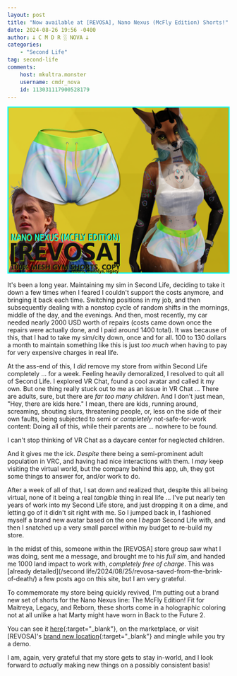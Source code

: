 ```yaml
---
layout: post
title: "Now available at [REVOSA], Nano Nexus (McFly Edition) Shorts!"
date: 2024-08-26 19:56 -0400
author: 𐕣 C M D R ░ NOVA 𐕣
categories:
    - "Second Life"
tag: second-life
comments:
    host: mkultra.monster
    username: cmdr_nova
    id: 113031117900528179
---
```


<img src="/img/posts/products/mcfly.png" alt="Store ad-card for the new Nano Nexus Mcfly Edition shorts. A pair of shorts with a rainbow holographic design.">

It's been a long year. Maintaining my sim in Second Life, deciding to take it down a few times when I feared I couldn't support the costs anymore, and bringing it back each time. Switching positions in my job, and then subsequently dealing with a nonstop cycle of random shifts in the mornings, middle of the day, and the evenings. And then, most recently, my car needed nearly 2000 USD worth of repairs (costs came down once the repairs were actually done, and I paid around 1400 total). It was because of this, that I had to take my sim/city down, once and for all. 100 to 130 dollars a month to maintain something like this is just *too much* when having to pay for very expensive charges in real life.

At the ass-end of this, I *did* remove my store from within Second Life completely ... for a week. Feeling heavily demoralized, I resolved to quit all of Second Life. I explored VR Chat, found a cool avatar and called it my own. But one thing really stuck out to me as an issue in VR Chat ... There are adults, sure, but there are *far too many children*. And I don't just mean, "Hey, there are kids here." I mean, there are kids, running around, screaming, shouting slurs, threatening people, or, less on the side of their own faults, being subjected to semi or *completely* not-safe-for-work content: Doing all of this, while their parents are ... nowhere to be found.

I can't stop thinking of VR Chat as a daycare center for neglected children.

And it gives me the ick. *Despite* there being a semi-prominent adult population in VRC, and having had nice interactions with them. I *may* keep visiting the virtual world, but the company behind this app, uh, they got some things to answer for, and/or work to do.

After a week of all of that, I sat down and realized that, despite this all being virtual, none of it being a real *tangible* thing in real life ... I've put nearly ten years of work into my Second Life store, and just dropping it on a dime, and letting go of it didn't sit right with me. So I jumped back in, I fashioned myself a brand new avatar based on the one I *began* Second Life with, and then I snatched up a very small parcel within my budget to re-build my store.

In the midst of this, someone within the [REVOSA] store group saw what I was doing, sent me a message, and brought me to his *full sim*, and handed me 1000 land impact to work with, *completely free of charge*. This was [already detailed](/second life/2024/08/25/revosa-saved-from-the-brink-of-death/) a few posts ago on this site, but I am very grateful.

To commemorate my store being quickly revived, I'm putting out a brand new set of shorts for the Nano Nexus line: The McFly Edition! Fit for Maitreya, Legacy, and Reborn, these shorts come in a holographic coloring not at all unlike a hat Marty might have worn in Back to the Future 2.

You can see it [here](https://marketplace.secondlife.com/p/REVOSA-Nano-Nexus-McFly-Edition/26334413){:target="_blank"}, on the marketplace, or visit [REVOSA]'s [brand new location](http://maps.secondlife.com/secondlife/Gingivere/210/94/3996){:target="_blank"} and mingle while you try a demo.

I am, again, very grateful that my store gets to stay in-world, and I look forward to *actually* making new things on a possibly consistent basis!